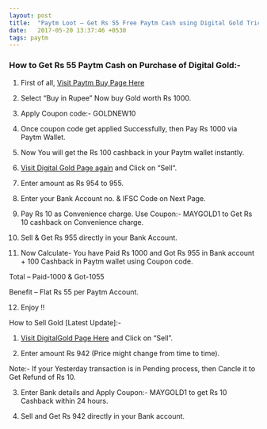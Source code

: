 ```yaml
---
layout: post
title:  "Paytm Loot – Get Rs 55 Free Paytm Cash using Digital Gold Trick"
date:   2017-05-20 13:37:46 +0530
tags: paytm
---
```


<h3>How to Get Rs 55 Paytm Cash on Purchase of Digital Gold:-</h3>

1) First of all, [Visit Paytm Buy Page Here](https://paytm.com/digitalgold)

2) Select “Buy in Rupee” Now buy Gold worth Rs 1000.

3) Apply Coupon code:- GOLDNEW10

4) Once coupon code get applied Successfully, then Pay Rs 1000 via Paytm Wallet.

5) Now You will get the Rs 100 cashback in your Paytm wallet instantly.

6) [Visit Digital Gold Page again](https://paytm.com/digitalgold) and Click on “Sell“.

7) Enter amount as Rs 954 to 955.

8) Enter your Bank Account no. & IFSC Code on Next Page.

9) Pay Rs 10 as Convenience charge. Use Coupon:- MAYGOLD1 to Get Rs 10 cashback on Convenience charge.

10) Sell & Get Rs 955 directly in your Bank Account.

11) Now Calculate- You have Paid Rs 1000 and Got Rs 955 in Bank account + 100 Cashback in Paytm wallet using Coupon code.

Total – Paid-1000 & Got-1055

Benefit – Flat Rs 55 per Paytm Account.

12) Enjoy !!

How to Sell Gold [Latest Update]:-

1) [Visit DigitalGold Page Here](https://paytm.com/digitalgold) and Click on “Sell”.

2) Enter amount Rs 942 (Price might change from time to time).

Note:- If your Yesterday transaction is in Pending process, then Cancle it to Get Refund of Rs 10.

3) Enter Bank details and Apply Coupon:- MAYGOLD1 to get Rs 10 Cashback within 24 hours.

4) Sell and Get Rs 942 directly in your Bank account.


